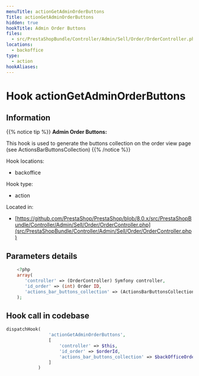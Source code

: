 ```yaml
---
menuTitle: actionGetAdminOrderButtons
Title: actionGetAdminOrderButtons
hidden: true
hookTitle: Admin Order Buttons
files:
  - src/PrestaShopBundle/Controller/Admin/Sell/Order/OrderController.php
locations:
  - backoffice
type:
  - action
hookAliases:
---
```


# Hook actionGetAdminOrderButtons

## Information

{{% notice tip %}}
**Admin Order Buttons:** 

This hook is used to generate the buttons collection on the order view page (see ActionsBarButtonsCollection)
{{% /notice %}}

Hook locations: 
  - backoffice

Hook type: 
  - action

Located in: 
  - [https://github.com/PrestaShop/PrestaShop/blob/8.0.x/src/PrestaShopBundle/Controller/Admin/Sell/Order/OrderController.php](src/PrestaShopBundle/Controller/Admin/Sell/Order/OrderController.php)

## Parameters details

```php
    <?php
    array(
       'controller' => (OrderController) Symfony controller,
       'id_order' => (int) Order ID,
       'actions_bar_buttons_collection' => (ActionsBarButtonsCollection) Collection of ActionsBarButtonInterface
    );
```

## Hook call in codebase

```php
dispatchHook(
                'actionGetAdminOrderButtons',
                [
                    'controller' => $this,
                    'id_order' => $orderId,
                    'actions_bar_buttons_collection' => $backOfficeOrderButtons,
                ]
            )
```